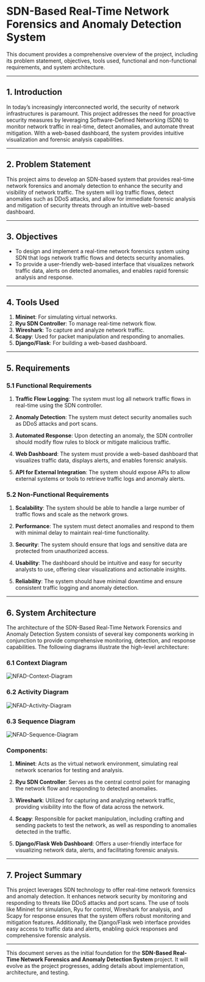 # SDN-Based Real-Time Network Forensics and Anomaly Detection System

This document provides a comprehensive overview of the project, including its problem statement, objectives, tools used, functional and non-functional requirements, and system architecture.

---

## 1. Introduction

In today’s increasingly interconnected world, the security of network infrastructures is paramount. This project addresses the need for proactive security measures by leveraging Software-Defined Networking (SDN) to monitor network traffic in real-time, detect anomalies, and automate threat mitigation. With a web-based dashboard, the system provides intuitive visualization and forensic analysis capabilities.

---

## 2. Problem Statement

This project aims to develop an SDN-based system that provides real-time network forensics and anomaly detection to enhance the security and visibility of network traffic. The system will log traffic flows, detect anomalies such as DDoS attacks, and allow for immediate forensic analysis and mitigation of security threats through an intuitive web-based dashboard.

---

## 3. Objectives

- To design and implement a real-time network forensics system using SDN that logs network traffic flows and detects security anomalies.
- To provide a user-friendly web-based interface that visualizes network traffic data, alerts on detected anomalies, and enables rapid forensic analysis and response.

---

## 4. Tools Used

1. **Mininet**: For simulating virtual networks.
2. **Ryu SDN Controller**: To manage real-time network flow.
3. **Wireshark**: To capture and analyze network traffic.
4. **Scapy**: Used for packet manipulation and responding to anomalies.
5. **Django/Flask**: For building a web-based dashboard.

---

## 5. Requirements

### 5.1 Functional Requirements

1. **Traffic Flow Logging**: The system must log all network traffic flows in real-time using the SDN controller.
   
2. **Anomaly Detection**: The system must detect security anomalies such as DDoS attacks and port scans.

3. **Automated Response**: Upon detecting an anomaly, the SDN controller should modify flow rules to block or mitigate malicious traffic.

4. **Web Dashboard**: The system must provide a web-based dashboard that visualizes traffic data, displays alerts, and enables forensic analysis.

5. **API for External Integration**: The system should expose APIs to allow external systems or tools to retrieve traffic logs and anomaly alerts.

### 5.2 Non-Functional Requirements

1. **Scalability**: The system should be able to handle a large number of traffic flows and scale as the network grows.

2. **Performance**: The system must detect anomalies and respond to them with minimal delay to maintain real-time functionality.

3. **Security**: The system should ensure that logs and sensitive data are protected from unauthorized access.

4. **Usability**: The dashboard should be intuitive and easy for security analysts to use, offering clear visualizations and actionable insights.

5. **Reliability**: The system should have minimal downtime and ensure consistent traffic logging and anomaly detection.

---

## 6. System Architecture

The architecture of the SDN-Based Real-Time Network Forensics and Anomaly Detection System consists of several key components working in conjunction to provide comprehensive monitoring, detection, and response capabilities. The following diagrams illustrate the high-level architecture:

### 6.1 Context Diagram
![NFAD-Context-Diagram](https://github.com/user-attachments/assets/41f3f65e-2f78-4cda-9fea-9c12eb9b6840)

### 6.2 Activity Diagram
![NFAD-Activity-Diagram](https://github.com/user-attachments/assets/4131bb92-eec7-48a9-840d-28e6c9ae58eb)

### 6.3 Sequence Diagram
![NFAD-Sequence-Diagram](https://github.com/user-attachments/assets/e28cacbd-e90e-4cc1-b403-aa9af3cfe74f)

### Components:

1. **Mininet**: Acts as the virtual network environment, simulating real network scenarios for testing and analysis.

2. **Ryu SDN Controller**: Serves as the central control point for managing the network flow and responding to detected anomalies.

3. **Wireshark**: Utilized for capturing and analyzing network traffic, providing visibility into the flow of data across the network.

4. **Scapy**: Responsible for packet manipulation, including crafting and sending packets to test the network, as well as responding to anomalies detected in the traffic.

5. **Django/Flask Web Dashboard**: Offers a user-friendly interface for visualizing network data, alerts, and facilitating forensic analysis.

---

## 7. Project Summary

This project leverages SDN technology to offer real-time network forensics and anomaly detection. It enhances network security by monitoring and responding to threats like DDoS attacks and port scans. The use of tools like Mininet for simulation, Ryu for control, Wireshark for analysis, and Scapy for response ensures that the system offers robust monitoring and mitigation features. Additionally, the Django/Flask web interface provides easy access to traffic data and alerts, enabling quick responses and comprehensive forensic analysis.

---

This document serves as the initial foundation for the **SDN-Based Real-Time Network Forensics and Anomaly Detection System** project. It will evolve as the project progresses, adding details about implementation, architecture, and testing.
